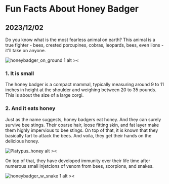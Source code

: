 # Fun Facts About Honey Badger
## 2023/12/02

Do you know what is the most fearless animal on earth? This animal is a true fighter - bees, crested porcupines, cobras, leopards, bees, even lions - it'll take on anyone.

![honeybadger_on_ground 1 alt ><](https://b2177947.smushcdn.com/2177947/wp-content/uploads//Amapa.png?lossy=1&strip=1&webp=1)

### 1. It is small

The honey badger is a compact mammal, typically measuring around 9 to 11 inches in height at the shoulder and weighing between 20 to 35 pounds. This is about the size of a large corgi.

### 2. And it eats honey

Just as the name suggests, honey badgers eat honey. And they can surely survive bee stings. Their coarse hair, loose fitting skin, and fat layer make them highly impervious to bee stings. On top of that, it is known that they basically fart to attack the bees. And voila, they get their hands on the delicious honey.

![Platypus_honey alt ><](https://github.com/jinnycho/jinnycho.github.io/blob/main/src/assets/photos/honeybadger3.png?raw=true)


 On top of that, they have developed immunity over their life time after numerous small injetcions of venom from bees, scorpions, and snakes.

![honeybadger_w_snake 1 alt ><](https://cdn.jwplayer.com/v2/media/CpXdNWGV/poster.jpg?width=480)
